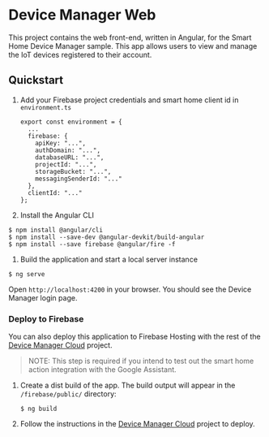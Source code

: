 # Device Manager Web

This project contains the web front-end, written in Angular, for the
Smart Home Device Manager sample. This app allows users to view and manage
the IoT devices registered to their account.

## Quickstart

1. Add your Firebase project credentials and smart home client id in `environment.ts`

    ```
    export const environment = {
      ...
      firebase: {
        apiKey: "...",
        authDomain: "...",
        databaseURL: "...",
        projectId: "...",
        storageBucket: "...",
        messagingSenderId: "..."
      },
      clientId: "..."
    };
    ```

1. Install the Angular CLI

  ```
  $ npm install @angular/cli
  $ npm install --save-dev @angular-devkit/build-angular
  $ npm install --save firebase @angular/fire -f
  ```

1. Build the application and start a local server instance

  ```
  $ ng serve
  ```

Open `http://localhost:4200` in your browser.
You should see the Device Manager login page.

### Deploy to Firebase

You can also deploy this application to Firebase Hosting with the rest of the
[Device Manager Cloud](../firebase/README.md) project.

> NOTE: This step is required if you intend to test out the smart home action
  integration with the Google Assistant.

1. Create a dist build of the app. The build output will appear in the
   `/firebase/public/` directory:

    ```
    $ ng build
    ```

1. Follow the instructions in the [Device Manager Cloud](../firebase/README.md)
   project to deploy.
